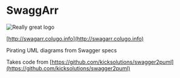 # SwaggArr

![Really great logo](https://cdn.rawgit.com/colugo/swaggarr/018c90eb/src/main/resources/public/logo.svg)

[http://swagarr.colugo.info](http://swagarr.colugo.info)

Pirating UML diagrams from Swagger specs

Takes code from [https://github.com/kicksolutions/swagger2puml](https://github.com/kicksolutions/swagger2puml)

